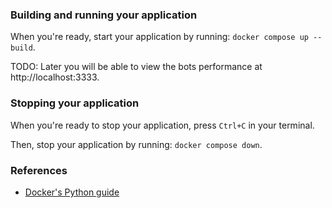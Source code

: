 ### Building and running your application

When you're ready, start your application by running:
`docker compose up --build`.

TODO: Later you will be able to view the bots performance at http://localhost:3333.

### Stopping your application

When you're ready to stop your application, press `Ctrl+C` in your terminal.

Then, stop your application by running:
`docker compose down`.


### References
* [Docker's Python guide](https://docs.docker.com/language/python/)